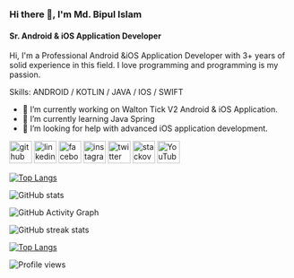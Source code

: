 ### Hi there 👋, I'm Md. Bipul Islam
#### Sr. Android & iOS Application Developer
Hi, I'm a Professional Android &iOS Application Developer with 3+ years of solid experience in this field. I love programming and programming is my passion.

Skills: ANDROID / KOTLIN / JAVA / IOS / SWIFT

- 🔭 I’m currently working on Walton Tick V2 Android & iOS Application. 
- 🌱 I’m currently learning Java Spring 
- 🤔 I’m looking for help with advanced iOS application development. 


[<img src='https://cdn.jsdelivr.net/npm/simple-icons@3.0.1/icons/github.svg' alt='github' height='40'>](https://github.com/bipulhstu)  [<img src='https://cdn.jsdelivr.net/npm/simple-icons@3.0.1/icons/linkedin.svg' alt='linkedin' height='40'>](https://www.linkedin.com/in/bipulhstu/)  [<img src='https://cdn.jsdelivr.net/npm/simple-icons@3.0.1/icons/facebook.svg' alt='facebook' height='40'>](https://www.facebook.com/bipulhstu)  [<img src='https://cdn.jsdelivr.net/npm/simple-icons@3.0.1/icons/instagram.svg' alt='instagram' height='40'>](https://www.instagram.com/bipulhstu/)  [<img src='https://cdn.jsdelivr.net/npm/simple-icons@3.0.1/icons/twitter.svg' alt='twitter' height='40'>](https://twitter.com/bipulhstu)  [<img src='https://cdn.jsdelivr.net/npm/simple-icons@3.0.1/icons/stackoverflow.svg' alt='stackoverflow' height='40'>](https://stackoverflow.com/users/bipulhstu)  [<img src='https://cdn.jsdelivr.net/npm/simple-icons@3.0.1/icons/youtube.svg' alt='YouTube' height='40'>](https://www.youtube.com/channel/bipulhstu)  

[![Top Langs](https://github-readme-stats.vercel.app/api/top-langs/?username=bipulhstu)](https://github.com/anuraghazra/github-readme-stats)

![GitHub stats](https://github-readme-stats.vercel.app/api?username=bipulhstu&show_icons=true&count_private=true)  

![GitHub Activity Graph](https://activity-graph.herokuapp.com/graph?username=bipulhstu)  

![GitHub streak stats](https://github-readme-streak-stats.herokuapp.com/?user=bipulhstu)  

[![Top Langs](https://github-readme-stats.vercel.app/api/top-langs/?username=anuraghazra&layout=compact)](https://github.com/anuraghazra/github-readme-stats)

![Profile views](https://gpvc.arturio.dev/bipulhstu)  
